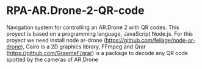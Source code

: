 # RPA-AR.Drone-2-QR-code
Navigation system for controlling an AR.Drone 2 with QR codes.
This proyect is based on a programming language, JavaScript Node.js. 
For this proyect we need install node ar-drone (https://github.com/felixge/node-ar-drone), Cairo is a 2D graphics library, FFmpeg and Qrar (https://github.com/GraemeF/qrar) is a package to decode any QR code spotted by the cameras of AR.Drone 
